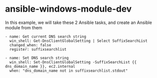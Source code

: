# ansible-windows-module-dev

In this example, we will take these 2 Ansible tasks, and create an Ansible module from them

```
- name: Get current DNS search string
  win_shell: Get-DnsClientGlobalSetting | Select SuffixSearchList
  changed_when: false
  register: suffixsearchlist

- name: Set DNS search string
  win_shell: Set-DnsClientGlobalSetting -SuffixSearchList {{ dns_domain_name }}, ec2.internal
  when: "dns_domain_name not in suffixsearchlist.stdout"
```
